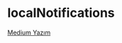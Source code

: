 # localNotifications
[Medium Yazım](https://medium.com/medium-yazı-linki](https://medium.com/@seydaydiin0/local-notifications-yerel-bildirimler-235fad997eb6)https://medium.com/@seydaydiin0/local-notifications-yerel-bildirimler-235fad997eb6)
